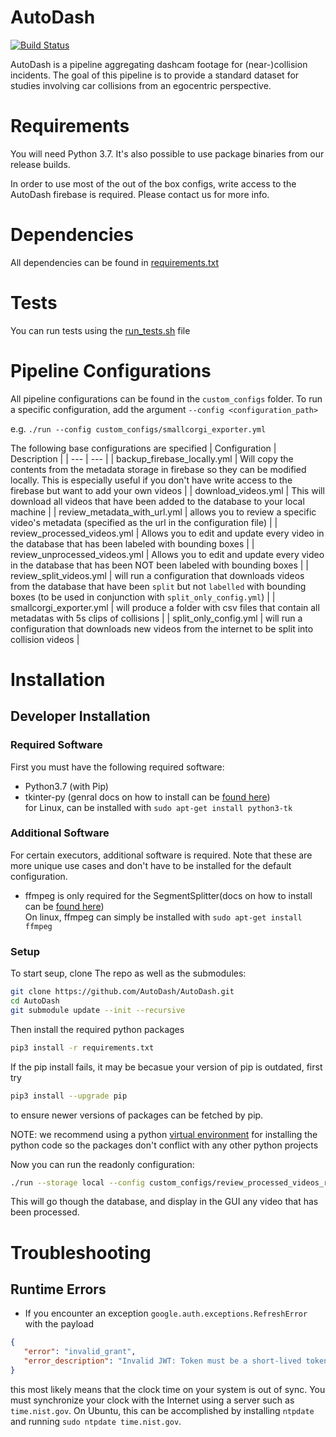 ﻿# AutoDash

[![Build Status](https://travis-ci.com/AutoDash/AutoDash.svg?branch=master)](https://travis-ci.com/AutoDash/AutoDash)

AutoDash is a pipeline aggregating dashcam footage for (near-)collision incidents. The goal of this pipeline is to provide a standard dataset for studies involving car collisions from an egocentric perspective.

# Requirements

You will need Python 3.7. It's also possible to use package binaries from our release builds.

In order to use most of the out of the box configs, write access to the AutoDash firebase is required. Please contact us for more info.

# Dependencies

All dependencies can be found in [requirements.txt](./requirements.txt)

# Tests

You can run tests using the [run_tests.sh](./tools/run_tests.sh) file

# Pipeline Configurations
All pipeline configurations can be found in the `custom_configs` folder.
To run a specific configuration, add the argument `--config <configuration_path>` 

e.g. `./run --config custom_configs/smallcorgi_exporter.yml`

The following base configurations are specified
| Configuration  | Description |
| --- | --- |
| backup_firebase_locally.yml  | Will copy the contents from the metadata storage in firebase so they can be modified locally. This is especially useful if you don't have write access to the firebase but want to add your own videos  |
| download_videos.yml  | This will download all videos that have been added to the database to your local machine  |
| review_metadata_with_url.yml  | allows you to review a specific video's metadata (specified as the url in the configuration file)  |
| review_processed_videos.yml  | Allows you to edit and update every video in the database that has been labeled with bounding boxes  |
| review_unprocessed_videos.yml  | Allows you to edit and update every video in the database that has been NOT been labeled with bounding boxes  |
| review_split_videos.yml  | will run a configuration that downloads videos from the database that have been `split` but not `labelled` with bounding boxes (to be used in conjunction with `split_only_config.yml`) |
| smallcorgi_exporter.yml  | will produce a folder with csv files that contain all metadatas with 5s clips of collisions  |
| split_only_config.yml  | will run a configuration that downloads new videos from the internet to be split into collision videos |
# Installation

## Developer Installation

### Required Software
First you must have the following required software:

- Python3.7 (with Pip)
- tkinter-py (genral docs on how to install can be [found here](https://tkdocs.com/tutorial/install.html))  
for Linux, can be installed with `sudo apt-get install python3-tk`

### Additional Software
For certain executors, additional software is required. Note that these are more unique use cases and don't have to be installed for the default configuration.
- ffmpeg is only required for the SegmentSplitter(docs on how to install can be [found here](https://ffmpeg.org/download.html))  
On linux, ffmpeg can simply be installed with `sudo apt-get install ffmpeg`

### Setup
To start seup, clone The repo as well as the submodules:

```bash
git clone https://github.com/AutoDash/AutoDash.git
cd AutoDash
git submodule update --init --recursive
```
Then install the required python packages
```bash
pip3 install -r requirements.txt
```
If the pip install fails, it may be becasue your version of pip is outdated, first try
```bash
pip3 install --upgrade pip
```
to ensure newer versions of packages can be fetched by pip.

NOTE: we recommend using a python [virtual environment](https://virtualenvwrapper.readthedocs.io/en/latest/) for installing the python code so the packages don't conflict with any other python projects


Now you can run the readonly configuration:
```bash
./run --storage local --config custom_configs/review_processed_videos_readonly.yml
```
This will go though the database, and display in the GUI any video that has been processed.

# Troubleshooting
## Runtime Errors
   - If you encounter an exception `google.auth.exceptions.RefreshError` with the payload
   ```json
   {
      "error": "invalid_grant",
      "error_description": "Invalid JWT: Token must be a short-lived token (60 minutes) and in a reasonable timeframe. Check your iat and exp values and use a clock with skew to account for clock differences between systems."
   }
   ```
   this most likely means that the clock time on your system is out of sync. You must synchronize your clock with the Internet using a server such as `time.nist.gov`. On Ubuntu, this can be accomplished by installing `ntpdate` and running `sudo ntpdate time.nist.gov`.

